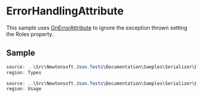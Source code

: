 ﻿# ErrorHandlingAttribute

This sample uses [OnErrorAttribute](/api/newtonsoft/json/serialization/onerrorattribute/) to ignore the exception thrown setting the Roles property. 

## Sample

```csharp Types
source: ..\Src\Newtonsoft.Json.Tests\Documentation\Samples\Serializer\ErrorHandlingAttribute.cs
region: Types
```

```csharp Usage
source: ..\Src\Newtonsoft.Json.Tests\Documentation\Samples\Serializer\ErrorHandlingAttribute.cs
region: Usage
```
